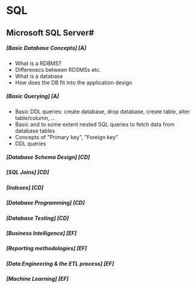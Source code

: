 # SQL

## Microsoft SQL Server# 

##### [Basic Database Concepts] [A]
- What is a RDBMS?
- Differenecs between RDSMSs etc.
- What is a database
- How does the DB fit into the application design

##### [Basic Querying] [A]
- Basic DDL queries: create database, drop database, create table, alter table/column, ...
- Basic and to some extent nested SQL queries to fetch data from database tables
- Concepts of "Primary key", "Foreign key"
- DDL queries

##### [Database Schema Design] [CD]

##### [SQL Joins] [CD]

##### [Indexes] [CD]

##### [Database Programming] [CD]

##### [Database Testing] [CD]

##### [Business Intelligence] [EF]

##### [Reporting methodologies] [EF]

##### [Data Engineering & the ETL process] [EF]

##### [Machine Learning] [EF]